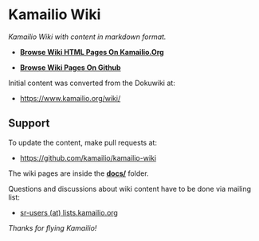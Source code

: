 # Kamailio Wiki #

*Kamailio Wiki with content in markdown format.*

  - **[Browse Wiki HTML Pages On Kamailio.Org](https://www.kamailio.org/wikidocs/)**

  - **[Browse Wiki Pages On Github](docs/index.md)**

Initial content was converted from the Dokuwiki at:

  - https://www.kamailio.org/wiki/

## Support ##

To update the content, make pull requests at:

  - https://github.com/kamailio/kamailio-wiki

The wiki pages are inside the **[docs/](docs/)** folder.

Questions and discussions about wiki content have to be done via mailing list:

  - [sr-users (at) lists.kamailio.org](https://lists.kamailio.org/cgi-bin/mailman/listinfo/sr-users)

*Thanks for flying Kamailio!*
